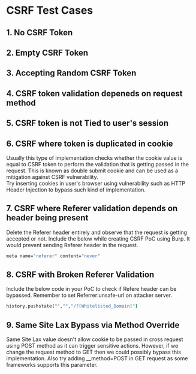 # CSRF Test Cases
## 1. No CSRF Token
## 2. Empty CSRF Token
## 3. Accepting Random CSRF Token
## 4. CSRF token validation depeneds on request method
## 5. CSRF token is not Tied to user's session
## 6. CSRF where token is duplicated in cookie
Usually this type of implementation checks whether the cookie value is equal to CSRF token to perform the validation that is getting passed in the request. This is known as double submit cookie and can be used as a mitigation against CSRF vulnerability.<br>
Try inserting cookies in user's browser using vulnerability such as HTTP Header Injection to bypass such kind of implementation.
## 7. CSRF where Referer validation depends on header being present
Delete the Referer header entirely and observe that the request is  getting accepted or not. Include the below while creating CSRF PoC using Burp. It would prevent sending Referer header in the request.
```bash
meta name="referer" content="never"
```
## 8. CSRF with Broken Referer Validation
Include the below code in your PoC to check if Refere header can be bypassed. Remember to set Referrer:unsafe-url on attacker server.
```bash
history.pushstate("","","/?[Whitelisted_Domain]")
```
## 9. Same Site Lax Bypass via Method Override
Same Site Lax value doesn't allow cookie to be passed in cross request using POST method as it can trigger sensitive actions. However, if we change the request method to GET then we could possibly bypass this implementation. Also try adding __method=POST in GET request as some frameworks supports this parameter.
